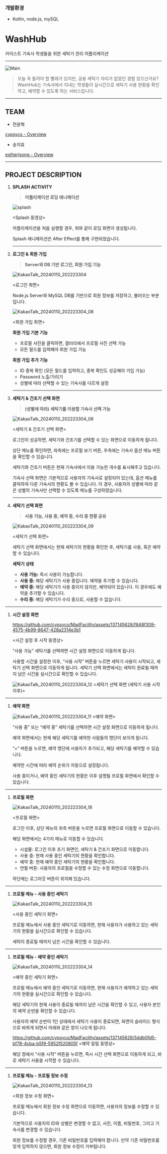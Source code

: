 ### 개발환경

- Kotlin, node.js, mySQL

# WashHub

카이스트 기숙사 학생들을 위한 세탁기 관리 어플리케이션

---

![Main](https://github.com/cypsyco/MadFacility/assets/137145628/214fe22c-b3ed-4cd1-9e77-c7a1ee683ae9)


> 오늘 꼭 돌려야 할 빨래가 있지만, 공용 세탁기 자리가 없었던 경험 있으신가요? WashHub는 기숙사에서 지내는 학생들이 실시간으로 세탁기 사용 현황을 확인하고, 예약할 수 있도록 하는 서비스입니다.
> 

---

## TEAM

- 전윤혁

[cypsyco - Overview](https://github.com/cypsyco)

- 송지효

[estherjsong - Overview](https://github.com/estherjsong)

---

## PROJECT DESCRIPTION

1. **SPLASH ACTIVITY**
    
    > **어플리케이션 로딩 애니메이션**
    > 
    
    
    ![splash](https://github.com/cypsyco/MadFacility/assets/137145628/33f9357b-d7dc-419e-b6dd-64b545c165c0)

    <Splash 동영상>
    
    어플리케이션을 처음 실행할 경우, 위와 같이 로딩 화면이 생성됩니다.
    
    Splash 애니메이션은 After Effect를 통해 구현되었습니다.
    
    ---
    
2. **로그인 & 회원 가입** 
    
    > **Server와 DB 기반 로그인, 회원 가입 기능**
    > 
    
    
    ![KakaoTalk_20240110_202223304](https://github.com/cypsyco/MadFacility/assets/137145628/f69bc0f9-811c-400d-8be4-0b0c09263e50)

    <로그인 화면>
    
    Node.js Server와 MySQL DB를 기반으로 회원 정보를 저장하고, 불러오는 부분입니다.
    
    
    ![KakaoTalk_20240110_202223304_08](https://github.com/cypsyco/MadFacility/assets/137145628/7f866cfb-6d57-47c1-9731-924143b927b3)

    <회원 가입 화면>
    
    **회원 가입 기본 기능**
    
    - 프로필 사진을 클릭하면, 갤러리에서 프로필 사진 선택 가능
    - 모든 필드를 입력해야 회원 가입 가능
    
    **회원 가입 추가 기능**
    
    - ID 중복 확인 (모든 필드를 입력하고, 중복 확인도 성공해야 가입 가능)
    - Password 노출/가리기
    - 성별에 따라 선택할 수 있는 기숙사를 다르게 설정
    
    ---
    

1. **세탁기 & 건조기 선택 화면**
    
    > **(성별에 따라) 세탁기를 이용할 기숙사 선택 가능**
    > 
    
    
    ![KakaoTalk_20240110_202223304_06](https://github.com/cypsyco/MadFacility/assets/137145628/40c99e2f-d7a9-4a65-8494-b06b9fb4e73d)

    <세탁기 & 건조기 선택 화면>
    
    로그인이 성공하면, 세탁기와 건조기를 선택할 수 있는 화면으로 이동하게 됩니다.
    
    상단 메뉴를 확인하면, 좌측에는 프로필 보기 버튼, 우측에는 기숙사 옵션 메뉴 버튼을 확인할 수 있습니다.
    
    세탁기와 건조기 버튼은 현재 기숙사에서 이용 가능한 개수를 표시해주고 있습니다.
    
    기숙사 선택 화면은 기본적으로 사용자의 기숙사로 설정되어 있는데, 옵션 메뉴를 클릭하여 다른 기숙사의 현황도 볼 수 있습니다. 이 경우, 사용자의 성별에 따라 같은 성별의 기숙사만 선택할 수 있도록 메뉴를 구성하였습니다.
    
    ---
    

1. **세탁기 선택 화면**
    
    > **사용 가능, 사용 중, 예약 중, 수리 중 현황 공유**
    > 
    
    
    ![KakaoTalk_20240110_202223304_09](https://github.com/cypsyco/MadFacility/assets/137145628/518f437a-1386-4498-a1d2-3673cbd92ca1)

    <세탁기 선택 화면>
    
    세탁기 선택 화면에서는 현재 세탁기의 현황을 확인한 후, 세탁기를 사용, 혹은 예약할 수 있습니다.
    
    **세탁기 상태**
    
    - **사용 가능:** 즉시 사용이 가능합니다.
    - **사용 중:** 해당 세탁기가 사용 중입니다. 예약을 추가할 수 있습니다.
    - **예약 중:** 해당 세탁기가 사용 중이지 않지만, 예약되어 있습니다. 이 경우에도 예약을 추가할 수 있습니다.
    - **수리 중:** 해당 세탁기가 수리 중으로, 사용할 수 없습니다.
    

---

1. **시간 설정 화면**
    
    
   
    

    https://github.com/cypsyco/MadFacility/assets/137145628/f848f309-4575-4b99-8647-428a2314e3b1


    <시간 설정 후 시작 동영상>
    
    “사용 가능” 세탁기를 선택하면 시간 설정 화면으로 이동하게 됩니다.
    
    사용할 시간을 설정한 이후, “사용 시작” 버튼을 누르면 세탁기 사용이 시작되고, 세탁기 선택 화면으로 이동하게 됩니다. 세탁기 선택 화면에서는 세탁이 완료될 때까지 남은 시간을 실시간으로 확인할 수 있습니다.
    
    ![KakaoTalk_20240110_202223304_12](https://github.com/cypsyco/MadFacility/assets/137145628/32a4ede2-e094-4cd0-a4f4-cda65bc1ff19)
    <세탁기 선택 화면 (세탁기 사용 시작 이후)>
    

---

1. **예약 화면**
    
    
    
    ![KakaoTalk_20240110_202223304_11](https://github.com/cypsyco/MadFacility/assets/137145628/8b7ef5b3-917d-44cd-be90-fe7c4900c359)
    <예약 화면>
    
    “사용 중” 또는 “예약 중” 세탁기를 선택하면 시간 설정 화면으로 이동하게 됩니다.
    
    예약 화면에서는 현재 해당 세탁기를 예약한 사람들의 명단이 보이게 됩니다.
    
    “+” 버튼을 누르면, 예약 명단에 사용자가 추가되고, 해당 세탁기를 예약할 수 있습니다.
    
    예약한 시간에 따라 예약 순위가 자동으로 설정됩니다.
    
    사용 중이거나, 예약 중인 세탁기의 현황은 이후 설명될 프로필 화면에서 확인할 수 있습니다.
    

---

1. **프로필 화면**
    
    
    
    ![KakaoTalk_20240110_202223304_16](https://github.com/cypsyco/MadFacility/assets/137145628/ecb317f5-8df9-4294-bba3-068ed5b660eb)

    <프로필 화면>
    
    로그인 이후, 상단 메뉴의 좌측 버튼을 누르면 프로필 화면으로 이동할 수 있습니다.
    
    해당 화면에서는 4가지 메뉴로 이동할 수 있습니다.
    
    - 시설물: 로그인 이후 초기 화면인, 세탁기 & 건조기 화면으로 이동합니다.
    - 사용 중: 현재 사용 중인 세탁기의 현황을 확인합니다.
    - 예약 중: 현재 예약 중인 세탁기의 현황을 확인합니다.
    - 연필 버튼: 사용자의 프로필을 수정할 수 있는 수정 화면으로 이동합니다.
    
    하단에는 로그아웃 버튼이 위치해 있습니다.
    

---

1. **프로필 메뉴 - 사용 중인 세탁기**
    
    
    
    ![KakaoTalk_20240110_202223304_15](https://github.com/cypsyco/MadFacility/assets/137145628/733f417f-4b1a-4f0a-b60f-194e05092fd2)

    <사용 중인 세탁기 화면>
    
    프로필 메뉴에서 사용 중인 세탁기로 이동하면, 현재 사용자가 사용하고 있는 세탁기의 현황을 실시간으로 확인할 수 있습니다.
    
    세탁이 종료될 때까지 남은 시간을 확인할 수 있습니다.
    

---

1. **프로필 메뉴 - 예약 중인 세탁기**
    
    
    ![KakaoTalk_20240110_202223304_14](https://github.com/cypsyco/MadFacility/assets/137145628/006d8af7-e167-4fbf-a0ef-5b541068acde)

    <예약 중인 세탁기 화면>
    
    프로필 메뉴에서 예약 중인 세탁기로 이동하면, 현재 사용자가 예약하고 있는 세탁기의 현황을 실시간으로 확인할 수 있습니다.
    
    해당 세탁기의 현재 사용이 종료될 때까지 남은 시간을 확인할 수 있고, 사용자 본인의 예약 순번을 확인할 수 있습니다.
    
    사용자의 예약 순번이 1인 상태에서 세탁기 사용이 종료되면, 화면이 슬라이드 형식으로 바뀌게 되면서 아래와 같은 창이 나오게 됩니다.


   https://github.com/cypsyco/MadFacility/assets/137145628/5ddb0fd5-bf78-4cba-b5f9-5952f520805f
    <예약 알림 동영상>
    
    해당 창에서 “사용 시작” 버튼을 누르면, 즉시 시간 선택 화면으로 이동하게 되고, 바로 세탁기 사용을 시작할 수 있습니다.
    

---

1. **프로필 메뉴 - 프로필 정보 수정**
    
    
    ![KakaoTalk_20240110_202223304_13](https://github.com/cypsyco/MadFacility/assets/137145628/ca219fc5-f449-4071-a3dc-c18822d21e86)

    <회원 정보 수정 화면>
    
    프로필 메뉴에서 회원 정보 수정 화면으로 이동하면, 사용자의 정보를 수정할 수 있습니다.
    
    기본적으로 사용자의 ID와 성별은 변경할 수 없고, 사진, 이름, 비밀번호, 그리고 기숙사를 변경할 수 있습니다.
    
    회원 정보를 수정할 경우, 기존 비밀번호를 입력해야 합니다. 만약 기존 비밀번호를 맞게 입력하지 않으면, 회원 정보 수정이 거부됩니다.
